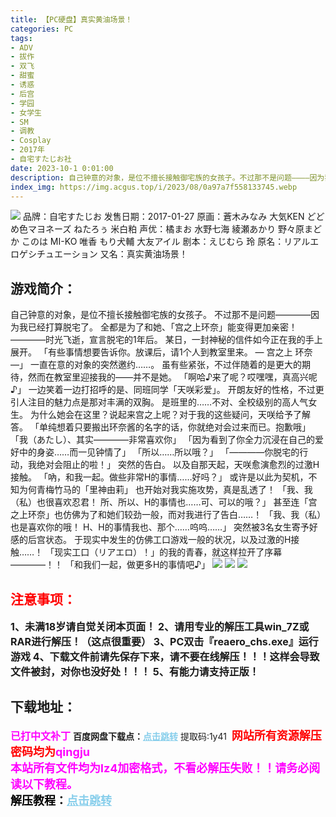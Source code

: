 ```yaml
---
title: 【PC硬盘】真实黄油场景！
categories: PC
tags:
- ADV
- 拔作
- 双飞
- 甜蜜
- 诱惑
- 后宫
- 学园
- 女学生
- SM
- 调教
- Cosplay
- 2017年
- 自宅すたじお社
date: 2023-10-1 0:01:00
description: 自己钟意的对象，是位不擅长接触御宅族的女孩子。不过那不是问题————因为我已经打算脱宅了。全都是为了和她、「宫之上环奈」能变得更加亲密！————时光飞逝，宣言脱宅的1年后。某日，一封神秘的信件如今正在我的手上展开。 「有些事情想要告诉你。放课后，请1个人到教室里来。
index_img: https://img.acgus.top/i/2023/08/0a97a7f558133745.webp
---
```

![](https://img.acgus.top/i/2023/08/0a97a7f558133745.webp)
品牌：自宅すたじお
发售日期：2017-01-27
原画：蒼木みなみ 大気KEN どどめ色マヨネーズ ねたろぅ 米白粕
声优：橘まお 水野七海 綾瀬あかり 野々原まどか このは MI-KO 唯香 もり犬輔 大友アイル
剧本：えじむら 玲
原名：リアルエロゲシチュエーション
又名：真实黄油场景！

## 游戏简介：
自己钟意的对象，是位不擅长接触御宅族的女孩子。
不过那不是问题————因为我已经打算脱宅了。
全都是为了和她、「宫之上环奈」能变得更加亲密！
————时光飞逝，宣言脱宅的1年后。
某日，一封神秘的信件如今正在我的手上展开。
 「有些事情想要告诉你。放课后，请1个人到教室里来。
                                  — 宫之上 环奈 —」
一直在意的对象的突然邀约……。
虽有些紧张，不过伴随着的是更大的期待，然而在教室里迎接我的——并不是她。
「啊哈♪来了呢？哎嘿嘿，真高兴呢♪」
一边笑着一边打招呼的是、同班同学「天咲彩爱」。
开朗友好的性格，不过更引人注目的魅力点是那对丰满的双胸。
是班里的……不对、全校级别的高人气女生。
为什么她会在这里？说起来宫之上呢？对于我的这些疑问，天咲给予了解答。
「单纯想着只要搬出环奈酱的名字的话，你就绝对会过来而已。抱歉哦」
「我（あたし）、其实————非常喜欢你」
「因为看到了你全力沉浸在自己的爱好中的身姿……而一见钟情了」
「所以……所以哦？」
「————你脱宅的行动，我绝对会阻止的啦！」
突然的告白。
以及自那天起，天咲愈演愈烈的过激H接触。
「吶，和我一起。做些非常H的事情……好吗？」
或许是以此为契机，不知为何青梅竹马的「里神由莉」
也开始对我实施攻势，真是乱透了！
「我、我（私）也很喜欢忍君！
所、所以、H的事情也……可、可以的哦？」
甚至连「宫之上环奈」也仿佛为了和她们较劲一般，而对我进行了告白……！
「我、我（私）也是喜欢你的哦！
H、H的事情我也、那个……呜呜……」
突然被3名女生寄予好感的后宫状态。
于现实中发生的仿佛工口游戏一般的状况，以及过激的H接触……！
「现实工口（リアエロ）！」的我的青春，就这样拉开了序幕————！！
「和我们一起，做更多H的事情吧♪」
![](https://img.acgus.top/i/2023/08/fa76049d14133757.webp)
![](https://img.acgus.top/i/2023/08/0cfb4ef684133753.webp)
![](https://img.acgus.top/i/2023/08/18fec06bae133749.webp)





## <font color=#FF0000 >注意事项：</font>
<font size=3><b>1、未满18岁请自觉关闭本页面！
2、请用专业的解压工具win_7Z或RAR进行解压！（这点很重要）
3、PC双击『reaero_chs.exe』运行游戏
4、下载文件前请先保存下来，请不要在线解压！！！这样会导致文件被封，对你也没好处！！！
5、有能力请支持正版！</b></font>

## 下载地址：
<font color=#FF00FF size=3><b>已打中文补丁</b></font>
<b>百度网盘下载点：</b><a href="https://pan.baidu.com/s/19DNfvkMYjxnZOlWL7H53zg?pwd=1y41" style="color: #87CEEB;"><b>点击跳转</b></a> 提取码:1y41
<a style="padding: 0" href="https://post.qingju.org/AD/"><img style="max-width:100%" src="https://img.acgus.top/i/2024/07/478f689b8021d8d499ab43d21acf137a.gif" alt=""></a>
<b><font color=#FF0000 size=4>网站所有资源解压密码均为</b></font><b><font color=#FF00FF size=4>qingju</font><font color=#FF0000 ></font></b><br><b><font color=#FF00FF size=4>本站所有文件均为lz4加密格式，不看必解压失败！！请务必阅读以下教程。</b></font><br><b><font color=#000 size=4>解压教程：</b><a href="https://post.qingju.org/tutorial/000/" style="color: #87CEEB;"><b>点击跳转</b></a>
